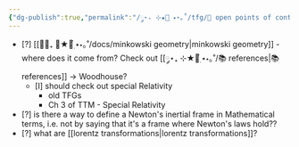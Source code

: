 ```yaml
---
{"dg-publish":true,"permalink":"/༘⋆₊ ⊹★🔭๋࣭ ⭑⋆｡˚/tfg/🤔 open points of contention/","tags":["tfg","physics","math"]}
---
```




- [?] [[༘⋆₊ ⊹★🔭๋࣭ ⭑⋆｡˚/docs/minkowski geometry\|minkowski geometry]] - where does it come from? Check out [[༘⋆₊ ⊹★🔭๋࣭ ⭑⋆｡˚/📚 references\|📚 references]] -> Woodhouse?
	- [I] should check out special Relativity
		- old TFGs
		- Ch 3 of TTM - Special Relativity
- [?] is there a way to define a Newton's inertial frame in Mathematical terms, i.e. not by saying that it's a frame where Newton's laws hold??
- [?] what are [[lorentz transformations\|lorentz transformations]]?